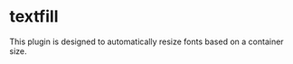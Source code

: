 textfill
========

This plugin is designed to automatically resize fonts based on a container size.
